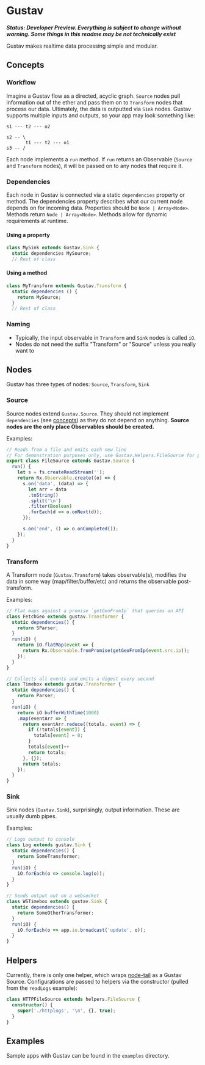 # Gustav

***Status: Developer Preview.  Everything is subject to change without warning.  Some things in this readme may be not technically exist***

Gustav makes realtime data processing simple and modular.


## Concepts

### Workflow

Imagine a Gustav flow as a directed, acyclic graph.  `Source` nodes pull information out of the ether and pass them on to `Transform` nodes that process our data.  Ultimately, the data is outputted via `Sink` nodes.  Gustav supports multiple inputs and outputs, so your app may look something like:

```
s1 --- t2 --- o2

s2 -- \
       t1 --- t2 --- o1
s3 -- /
```

Each node implements a `run` method.  If `run` returns an Observable (`Source` and `Transform` nodes), it will be passed on to any nodes that require it.

### Dependencies

Each node in Gustav is connected via a static `dependencies` property or method.  The dependencies property describes what our current node depends on for incoming data.  Properties should be `Node | Array<Node>`.  Methods return `Node | Array<Node>`.  Methods allow for dynamic requirements at runtime.

#### Using a property
```TypeScript
class MySink extends Gustav.Sink {
  static dependencies MySource;
  // Rest of class
```

#### Using a method
```TypeScript
class MyTransform extends Gustav.Transform {
  static dependencies () {
    return MySource;
  }
  // Rest of class
```

### Naming

 - Typically, the input observable in `Transform` and `Sink` nodes is called `iO`.
 - Nodes do not need the suffix "Transform" or "Source" unless you really want to

## Nodes

Gustav has three types of nodes: `Source`, `Transform`, `Sink`

### Source

Source nodes extend `Gustav.Source`.  They should not implement `dependencies` (see [concepts](#Concepts)) as they do not depend on anything.  **Source nodes are the only place Observables should be created.**

Examples:

```TypeScript
// Reads from a file and emits each new line
// For demonstration purposes only, use Gustav.Helpers.FileSource for production use
export class FileSource extends Gustav.Source {
  run() {
    let s = fs.createReadStream('');
    return Rx.Observable.create((o) => {
      s.on('data', (data) => {
        let arr = data
        .toString()
        .split('\n')
        .filter(Boolean)
        .forEach(d => o.onNext(d));
      });

      s.on('end', () => o.onCompleted());
    });
  }
}
```

### Transform

A Transform node (`Gustav.Transform`) takes observable(s), modifies the data in some way (map/filter/buffer/etc) and returns the observable post-transform.

Examples:

```TypeScript
// Flat maps against a promise `getGeoFromIp` that queries an API
class FetchGeo extends gustav.Transformer {
  static dependencies() {
    return SParser;
  }
  run(iO) {
    return iO.flatMap(event => {
      return Rx.Observable.fromPromise(getGeoFromIp(event.src.ip));
    });
  }
}
```

```TypeScript
// Collects all events and emits a digest every second
class Timebox extends gustav.Transformer {
  static dependencies() {
    return Parser;
  }
  run(iO) {
    return iO.bufferWithTime(1000)
    .map(eventArr => {
      return eventArr.reduce((totals, event) => {
        if (!totals[event]) {
          totals[event] = 0;
        }
        totals[event]++
        return totals;
      }, {});
      return totals;
    });
  }
}
```

### Sink

Sink nodes (`Gustav.Sink`), surprisingly, output information.  These are usually dumb pipes.

Examples:

```TypeScript
// Logs output to console
class Log extends gustav.Sink {
  static dependencies() {
    return SomeTransformer;
  }
  run(iO) {
    iO.forEach(o => console.log(o));
  }
}
```

```TypeScript
// Sends output out on a websocket
class WSTimebox extends gustav.Sink {
  static dependencies() {
    return SomeOtherTransformer;
  }
  run(iO) {
    iO.forEach(o => app.io.broadcast('update', o));
  }
}
```

## Helpers

Currently, there is only one helper, which wraps [node-tail](https://github.com/lucagrulla/node-tail) as a Gustav Source.  Configurations are passed to helpers via the constructor (pulled from the `readLogs` example):

```TypeScript
class HTTPFileSource extends helpers.FileSource {
  constructor() {
    super('./httplogs', '\n', {}, true);
  }
}
```


## Examples

Sample apps with Gustav can be found in the `examples` directory.
